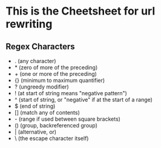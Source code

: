 <h1>This is the Cheetsheet for url rewriting</h1>

<h2>Regex Characters</h2>
<ul>
<li>. (any character)</li>
<li>* (zero of more of the preceding)</li>
<li>+ (one or more of the preceding)</li>
<li>{} (minimum to maximum quantifier)</li>
<li>? (ungreedy modifier)</li>
<li>! (at start of string means "negative pattern")</li>
<li>^ (start of string, or "negative" if at the start of a range)</li>
<li>$ (end of string)</li>
<li>[] (match any of contents)</li>
<li>- (range if used between square brackets)</li>
<li>() (group, backreferenced group)</li>
<li>| (alternative, or)</li>
<li>\ (the escape character itself)</li>

</ul>

